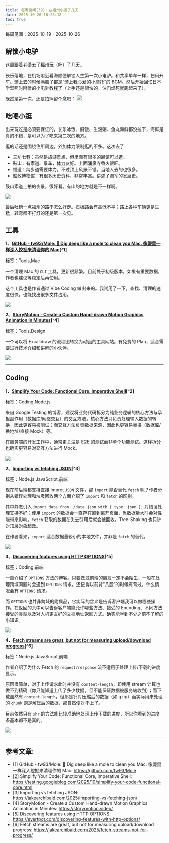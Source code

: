 ```yaml
---
title: 每周见闻(39)：在福州小逛了几天
date: 2025-10-26 18:25:18
toc: true
---
```


每周见闻：2025-10-19 - 2025-10-26

## 解锁小电驴
这周跟着老婆去了福州玩（吃）了几天。

长乐落地，在机场附近看海顺便解锁人生第一次小电驴。和共享单车一样，扫码开车。骑上去的时候满脑子都是“骑上我心爱的小摩托”的 BGM。然后开始回忆日本学驾照时附赠的小电驴教程了（上手还是很快的，油门焊死就跑起来了）。

既然是第一次，还是拍照留个念吧：
![](https://raw.githubusercontent.com/Konata9/pic-base/main/pics/202510261854431.jpg)

## 吃喝小逛
出来玩吃是必须要保证的，长乐冰饭、鲟饭、生滚粥、鱼丸海鲜都没拉下，海鲜是真的不错，是可以为了吃来第二次的地方。

逛的话还是围绕住所周边，外加体力限制逛的不多。这次去了
- 三坊七巷：虽然是旅游景点，但里面有很多的展馆可以逛。
- 鼓山：有索道、景车，体力友好。上面涌泉寺香火很旺。
- 福道：纯步道需要体力，不过顶上风景不错。当地人去的也很多。
- 船政博物馆：有很多历史资料，非常丰富。讲述了海军的发展史。

鼓山索道上拍的夜景，很好看。有山的地方就是不一样啊。

![](https://raw.githubusercontent.com/Konata9/pic-base/main/pics/202510261854186.jpg)

最后吐槽一点福州的路不怎么好走。石板路会有高低不平；路上各种车辆更是生猛，转弯都不打灯的还是第一次见。

## 工具
**1、[GitHub - tw93/Mole: 🐹 Dig deep like a mole to clean you Mac. 像鼹鼠一样深入挖掘来清理你的 Mac](https://github.com/tw93/Mole)[^1]**

标签：Tools,Mac

一个清理 Mac 的 `CLI` 工具，更新很频繁。目前处于初级版本，如果有重要数据，作者也建议等稳定后再使用。

这个工具也是作者通过 Vibe Coding 做出来的。我试用了一下，查找、清理的速度很快，也能找出很多文件占用。

![](https://repository-images.githubusercontent.com/1062356571/4a991bc0-f827-40dc-b6a9-5caab19f7a07)

**2、[StoryMotion - Create a Custom Hand-drawn Motion Graphics Animation in Minutes](https://storymotion.video/)[^4]**

标签：Tools,Design

一个可以将 Excalidraw 的流程图转换为动画的工具网站。有免费的 Plan，适合需要进行技术介绍和讲解的小伙伴。

![](https://raw.githubusercontent.com/Konata9/pic-base/main/pics/202510261832478.png)

----

## Coding
**1、[Simplify Your Code: Functional Core, Imperative Shell](https://testing.googleblog.com/2025/10/simplify-your-code-functional-core.html)[^2]**

标签：Coding,Node.js

来自 Google Testing 的博客，建议将业务代码拆分为纯业务逻辑的核心方法与承担副作用（数据库/网络交互）的交互方法。核心方法只负责处理输入数据的转换，因此更容易被测试；而交互方法负责数据来源，因此也更容易替换（数据库/换地址/直接 Mock）等。

在服务端的开发工作中，通常更关注是 E2E 的测试而非单个功能测试。这样拆分也确实更容易对交互方法进行 Mock。

![](https://blogger.googleusercontent.com/img/b/R29vZ2xl/AVvXsEjcjlaWnIXkXzahgFw3l6gXUaZaX6eAS1brqLf38XD5n6JhEup-D6UDNJB5VrDqtMMsqjhyphenhyphenQEJ3ZlnOTkpGWosz4uzOJVrRoFvnLvC5gH0m3Lcs7rHV5PLRWmd1lxiHqSkVl15v-FpHCiJwMg4w7Azo8y-ipNuN6wvOjqHFjHme-X9m8V5gwrw2/s320/Screenshot%202025-10-20%20at%208.51.55%E2%80%AFAM.png)

**2、[Importing vs fetching JSON](https://jakearchibald.com/2025/importing-vs-fetching-json/)[^3]**

标签：Node.js,JavaScript,前端

现在前后端都支持直接 Improt `JSON` 文件，那 `import` 能否替代 `fetch` 呢？作者分别从错误处理和垃圾回收两个方面介绍了 `import` 和 `fetch` 的区别。

其中静态引入 `import data from ./data.json with { type: json };` 对错误处理支持不好；使用 `import` 的数据会一直存在直到离开页面，当数据量大时会对性能带来影响。`fetch` 获取的数据在失去引用后就会被回收。Tree-Shaking 也只针对顶层对象起效。

在作者看来，`import` 适合数据量较小的本地文件，并非是 `fetch` 的替代。

![](https://jakearchibald.com/c/img-WUSWKqXB.png)

**3、[Discovering features using HTTP OPTIONS](https://evertpot.com/discovering-features-with-http-options/)[^5]**

标签：Coding,前端

一篇介绍了 `OPTIONS` 方法的博客。只要做过前端的朋友一定不会陌生，一般在处理跨域问题时会遇到 `OPTIONS` 请求。还记得以前背“八股”的时候有背过，什么情况会有 `OPTIONS` 请求。

而 `OPTIONS` 也并非跨域的附属品，它实际的含义是告诉客户端我可以做哪些操作。在返回的头中可以告诉客户端能允许哪些方法、接受的 Encoding、不同方法接受的类型以及对人机更友好的文档地址返回方式。确实能学到不少之前不了解的小知识。

![](https://raw.githubusercontent.com/Konata9/pic-base/main/pics/202510261835574.png)

**4、[Fetch streams are great, but not for measuring upload/download progress](https://jakearchibald.com/2025/fetch-streams-not-for-progress/)[^6]**

标签：Node.js,JavaScript,前端

作者介绍了为什么 Fetch 的 `request/response` 流不适用于处理上传/下载的进度显示。

原因很简单，对于上传请求此时并没有 `content-length`，即使用 stream 计算也做不到精确（你只能知道上传了多少数据，但不能保证数据被服务端收到）；而下载虽然有 `content-length`，但那是针对压缩后的数据（如 gzip）而实际用来处理的 `chunk` 则是解压后的数据，那自然便对不上了。

目前依然只有 `xhr` 的方法能比较准确地处理上传下载的进度，所以你看到的进度条基本都不是真的。

![](https://raw.githubusercontent.com/Konata9/pic-base/main/pics/202510261835488.png)


----

## 参考文章:
- [1] GitHub - tw93/Mole: 🐹 Dig deep like a mole to clean you Mac. 像鼹鼠一样深入挖掘来清理你的 Mac: https://github.com/tw93/Mole
- [2] Simplify Your Code: Functional Core, Imperative Shell: https://testing.googleblog.com/2025/10/simplify-your-code-functional-core.html
- [3] Importing vs fetching JSON: https://jakearchibald.com/2025/importing-vs-fetching-json/
- [4] StoryMotion - Create a Custom Hand-drawn Motion Graphics Animation in Minutes: https://storymotion.video/
- [5] Discovering features using HTTP OPTIONS: https://evertpot.com/discovering-features-with-http-options/
- [6] Fetch streams are great, but not for measuring upload/download progress: https://jakearchibald.com/2025/fetch-streams-not-for-progress/
